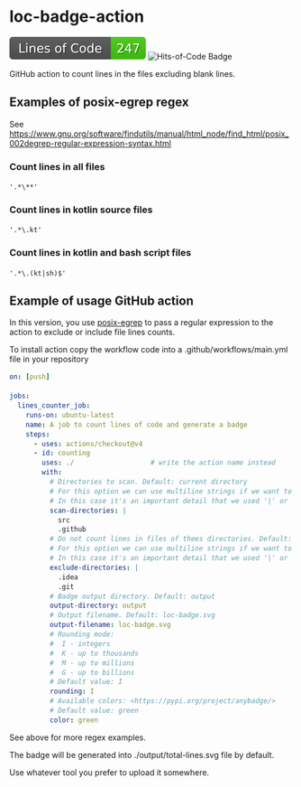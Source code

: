 # loc-badge-action

![Lines-of-Code Badge](https://github.com/MikhailEpatko/code-lines-counter-action/blob/image-data/loc-badge.svg)
![Hits-of-Code Badge](https://github.com/MikhailEpatko/loc-badge-action/blob/hoc-badge/hoc-badge.svg)

GitHub action to count lines in the files excluding blank lines.

## Examples of posix-egrep regex

See <https://www.gnu.org/software/findutils/manual/html_node/find_html/posix_002degrep-regular-expression-syntax.html>

### Count lines in all files

```'.*\**'```

### Count lines in kotlin source files

```'.*\.kt'```

### Count lines in kotlin and bash script files

```'.*\.(kt|sh)$'```

## Example of usage GitHub action

In this version, you use [posix-egrep](https://www.gnu.org/software/findutils/manual/html_node/find_html/posix_002degrep-regular-expression-syntax.html)
 to pass a regular expression to the action to exclude or include file lines counts.

To install action copy the workflow code into
 a .github/workflows/main.yml file in your repository

```yaml
on: [push]

jobs:
  lines_counter_job:
    runs-on: ubuntu-latest
    name: A job to count lines of code and generate a badge
    steps:
      - uses: actions/checkout@v4
      - id: counting
        uses: ./                   # write the action name instead
        with:
          # Directories to scan. Default: current directory
          # For this option we can use multiline strings if we want to pass multiple values.
          # In this case it's an important detail that we used '|' or '|-' in the YAML. 
          scan-directories: |
            src
            .github
          # Do not count lines in files of thees directories. Default: .git
          # For this option we can use multiline strings if we want to pass multiple values.
          # In this case it's an important detail that we used '|' or '|-' in the YAML. 
          exclude-directories: |
            .idea
            .git
          # Badge output directory. Default: output
          output-directory: output
          # Output filename. Default: loc-badge.svg
          output-filename: loc-badge.svg
          # Rounding mode:
          #  I - integers
          #  K - up to thousands
          #  M - up to millions
          #  G - up to billions
          # Default value: I
          rounding: I
          # Available colors: <https://pypi.org/project/anybadge/>
          # Default value: green
          color: green

```

See above for more regex examples.

The badge will be generated into ./output/total-lines.svg file by default.

Use whatever tool you prefer to upload it somewhere.

